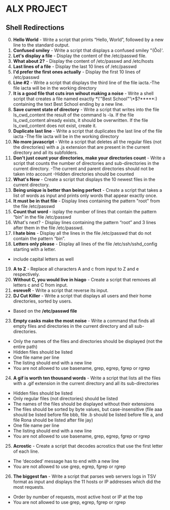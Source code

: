 # ALX PROJECT
## Shell Redirections
0. **Hello World** - Write a script that prints “Hello, World”, followed by a new line to the standard output.
1. **Confused smiley** - Write a script that displays a confused smiley "(Ôo)'.
2. **Let's display a file** - Display the content of the /etc/passwd file.
3. **What about 2?** - Display the content of /etc/passwd and /etc/hosts
4. **Last lines of a file** - Display the last 10 lines of /etc/passwd
5. **I'd prefer the first ones actually** - Display the first 10 lines of /etc/passwd
6. **Line #2** - Write a script that displays the third line of the file iacta.-The file iacta will be in the working directory
7. **It is a good file that cuts iron wihout making a noise** - Write a shell script that creates a file named exactly \*\\'"Best School"\'\\*$\?\*\*\*\*\*:) containing the text Best School ending by a new line.
8. **Save current state of directory** - Write a script that writes into the file ls_cwd_content the result of the command ls -la. If the file ls_cwd_content already exists, it should be overwritten. If the file ls_cwd_content does not exist, create it.
9. **Duplicate last line** - Write a script that duplicates the last line of the file iacta -The file iacta will be in the working directory
10. **No more javascript** - Write a script that deletes all the regular files (not the directories) with a .js extension that are present in the current directory and all its subfolders.
11. **Don't just count your directories, make your directories count** - Write a script that counts the number of directories and sub-directories in the current directory.
-The current and parent directories should not be taken into account
-Hidden directories should be counted
12. **What's New** - Create  a script that displays the 10 newest files in the current directory.
13. **Being unique is better than being perfect** - Create a script that takes a list of words as input and prints only words that appear exactly once.
14. **It must be in that file** - Display lines containing the pattern "root" from the file /etc/passwd
15. **Count that word** - isplay the number of lines that contain the pattern “bin” in the file /etc/passwd
16. What's next? - Display lines containing the pattern “root” and 3 lines after them in the file /etc/passwd.
17. **I hate bins** - Display all the lines in the file /etc/passwd that do not contain the pattern “bin”.
18. **Letters only please** - Display all lines of the file /etc/ssh/sshd_config starting with a letter. 
- include capital letters as well
19. **A to Z** - Replace all characters A and c from input to Z and e respectively.
20. **Without C, you would live in hiago** - Create a script that removes all letters c and C from input.
21. **esreveR** - Write a script that reverse its input.
22. **DJ Cut Killer** - Write a script that displays all users and their home directories, sorted by users. 
- Based on the **/etc/passwd file**
23. **Empty casks make the most noise** - Write a command that finds all empty files and directories in the current directory and all sub-directories.
- Only the names of the files and directories should be displayed (not the entire path)
- Hidden files should be listed
- One file name per line
- The listing should end with a new line
- You are not allowed to use basename, grep, egrep, fgrep or rgrep 
24. **A gif is worth ten thousand words** - Write a script that lists all the files with a .gif extension in the current directory and all its sub-directories
- Hidden files should be listed
- Only regular files (not directories) should be listed
- The names of the files should be displayed without their extensions
- The files should be sorted by byte values, but case-insensitive (file aaa should be listed before file bbb, file .b should be listed before file a, and file Rona should be listed after file jay)
- One file name per line
- The listing should end with a new line
- You are not allowed to use basename, grep, egrep, fgrep or rgrep
25. **Acrostic** - Create a script that decodes acrostics that use the first letter of each line.
- The ‘decoded’ message has to end with a new line
- You are not allowed to use grep, egrep, fgrep or rgrep
26. **The biggest fan** - Write a script that parses web servers logs in TSV format as input and displays the 11 hosts or IP addresses which did the most requests.
- Order by number of requests, most active host or IP at the top
- You are not allowed to use grep, egrep, fgrep or rgrep